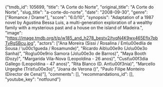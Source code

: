 {"tmdb_id": 105699, "title": "A Corte do Norte", "original_title": "A Corte do Norte", "slug_title": "a-corte-do-norte", "date": "2008-09-30", "genre": ["Romance / Drame"], "score": "6.0/10", "synopsis": "Adaptation of a 1987 novel by Agustina Bessa Luis, a multi-generation exploration of a wealthy family with a mysterious past and a house on the island of Madeira.", "image": "https://image.tmdb.org/t/p/w185_and_h278_bestv2/tyqN4K9wx465Eflx7pbTvRgSBcu.jpg", "actors": ["Ana Moreira (Sissi / Rosalina / Em\u00edlia de Sousa / \u00c1gueda / Rosamunde)", "Ricardo Aib\u00e9o (Jo\u00e3o Sanha)", "Rog\u00e9rio Samora (Jo\u00e3o de Barros)", "Maya Booth (Dozy)", "Margarida Vila-Nova (Leopoldina - 26 anos)", "Cust\u00f3dia Gallego (Leopoldina - 47 anos)", "Rita Blanco (D. Ant\u00f3nia)", "Marcello Urgeghe (Trist\u00e3o)", "Joana de Verona ()", "Paulo Filipe Monteiro (Director de Cena)"], "comments": [], "recommandations_id": [], "youtube_key": "notfound"}